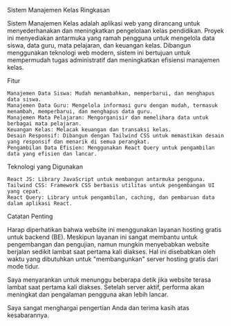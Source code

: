 Sistem Manajemen Kelas
Ringkasan

Sistem Manajemen Kelas adalah aplikasi web yang dirancang untuk menyederhanakan dan meningkatkan pengelolaan kelas pendidikan. Proyek ini menyediakan antarmuka yang ramah pengguna untuk mengelola data siswa, data guru, mata pelajaran, dan keuangan kelas. Dibangun menggunakan teknologi web modern, sistem ini bertujuan untuk mempermudah tugas administratif dan meningkatkan efisiensi manajemen kelas.

Fitur

    Manajemen Data Siswa: Mudah menambahkan, memperbarui, dan menghapus data siswa.
    Manajemen Data Guru: Mengelola informasi guru dengan mudah, termasuk menambah, memperbarui, dan menghapus data guru.
    Manajemen Mata Pelajaran: Mengorganisir dan memelihara data untuk berbagai mata pelajaran.
    Keuangan Kelas: Melacak keuangan dan transaksi kelas.
    Desain Responsif: Dibangun dengan Tailwind CSS untuk memastikan desain yang responsif dan menarik di semua perangkat.
    Pengambilan Data Efisien: Menggunakan React Query untuk pengambilan data yang efisien dan lancar.

Teknologi yang Digunakan

    React JS: Library JavaScript untuk membangun antarmuka pengguna.
    Tailwind CSS: Framework CSS berbasis utilitas untuk pengembangan UI yang cepat.
    React Query: Library untuk pengambilan, caching, dan pembaruan data dalam aplikasi React.

Catatan Penting

Harap diperhatikan bahwa website ini menggunakan layanan hosting gratis untuk backend (BE). Meskipun layanan ini sangat membantu untuk pengembangan dan pengujian, namun mungkin menyebabkan website berjalan sedikit lambat saat pertama kali diakses. Hal ini disebabkan oleh waktu yang dibutuhkan untuk "membangunkan" server hosting gratis dari mode tidur.

Saya menyarankan untuk menunggu beberapa detik jika website terasa lambat saat pertama kali diakses. Setelah server aktif, performa akan meningkat dan pengalaman pengguna akan lebih lancar.

Saya sangat menghargai pengertian Anda dan terima kasih atas kesabarannya.
